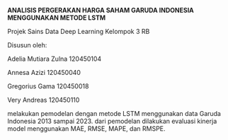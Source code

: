 **ANALISIS PERGERAKAN HARGA SAHAM GARUDA INDONESIA MENGGUNAKAN METODE LSTM**

Projek Sains Data Deep Learning Kelompok 3 RB

Disusun oleh:

Adelia Mutiara Zulna 			120450104

Annesa Azizi 				120450040

Gregorius Gama			        120450018

Very Andreas				120450110

melakukan pemodelan dengan metode LSTM menggunakan data Garuda Indonesia 2013 sampai 2023. dari pemodelan dilakukan evaluasi kinerja model menggunakan MAE, RMSE, MAPE, dan RMSPE.
